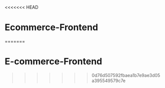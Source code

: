 <<<<<<< HEAD
# Ecommerce-Frontend
=======
# E-commerce-Frontend
>>>>>>> 0d76d507592fbaea1b7e9ae3d05a395549579c7e
